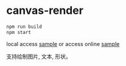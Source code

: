 # canvas-render

```bash
npm run build
npm start
```

local access [sample](http://localhost:3002/code-sample.html) or access online [sample](http://github.alanwei.net/canvas-render-engine/code-sample.html)

支持绘制图片, 文本, 形状。